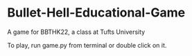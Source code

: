 # Bullet-Hell-Educational-Game
A game for BBTHK22, a class at Tufts University


To play, run game.py from terminal or double click on it.
